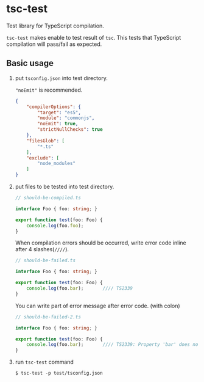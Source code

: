 # tsc-test

Test library for TypeScript compilation.

`tsc-test` makes enable to test result of `tsc`.
This tests that TypeScript compilation will pass/fail as expected.

## Basic usage

1. put `tsconfig.json` into test directory.

   `"noEmit"` is recommended.

    ```json
    {
        "compilerOptions": {
            "target": "es5",
            "module": "commonjs",
            "noEmit": true,
            "strictNullChecks": true
        },
        "filesGlob": [
            "*.ts"
        ],
        "exclude": [
            "node_modules"
        ]
    }
    ```

2. put files to be tested into test directory.

    ```typescript
    // should-be-compiled.ts

    interface Foo { foo: string; }

    export function test(foo: Foo) {
        console.log(foo.foo);
    }
    ```

   When compilation errors should be occurred, write error code inline after 4 slashes(`////`).

    ```typescript
    // should-be-failed.ts

    interface Foo { foo: string; }

    export function test(foo: Foo) {
        console.log(foo.bar);       //// TS2339
    }
    ```

   You can write part of error message after error code. (with colon)

    ```typescript
    // should-be-failed-2.ts

    interface Foo { foo: string; }

    export function test(foo: Foo) {
        console.log(foo.bar);       //// TS2339: Property 'bar' does not exist on
    }
    ```

3. run `tsc-test` command

    ```
    $ tsc-test -p test/tsconfig.json
    ```
